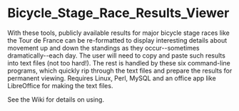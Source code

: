 # Bicycle_Stage_Race_Results_Viewer
With these tools, publicly available results for major bicycle stage races like the Tour de France can be re-formatted to display interesting details about movement up and down the standings as they occur--sometimes dramatically--each day. The user will need to copy and paste such results into text files (not too hard!). The rest is handled by these six command-line programs, which quickly rip through the text files and prepare the results for permanent viewing. Requires Linux, Perl, MySQL and an office app like LibreOffice for making the text files.

See the Wiki for details on using.
